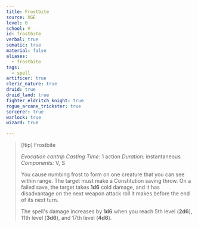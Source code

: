 ```yaml
---
title: Frostbite
source: XGE
level: 0
school: V
id: frostbite
verbal: true
somatic: true
material: false
aliases:
  - frostbite
tags:
  - spell
artificer: true
cleric_nature: true
druid: true
druid_land: true
fighter_eldritch_knight: true
rogue_arcane_trickster: true
sorcerer: true
warlock: true
wizard: true

---
```

>[!tip] Frostbite
>
> *Evocation cantrip*
> *Casting Time:* 1 action
> *Duration:* instantaneous
> *Components:* V, S
>
>You cause numbing frost to form on one creature that you can see within range. The target must make a Constitution saving throw. On a failed save, the target takes **1d6** cold damage, and it has disadvantage on the next weapon attack roll it makes before the end of its next turn.
>
>The spell's damage increases by **1d6** when you reach 5th level (**2d6**), 11th level (**3d6**), and 17th level (**4d6**).
>

